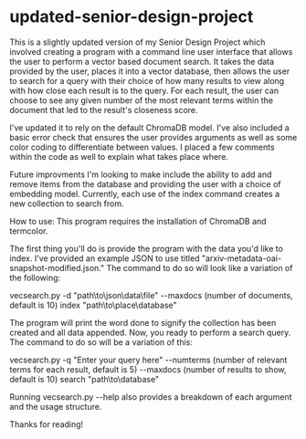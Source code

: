 # updated-senior-design-project
This is a slightly updated version of my Senior Design Project which involved creating a program with a command line user interface that allows the user to perform a vector based document search. It takes the data provided by the user, places it into a vector database, then allows the user to search for a query with their choice of how many results to view along with how close each result is to the query. For each result, the user can choose to see any given number of the most relevant terms within the document that led to the result's closeness score.

I've updated it to rely on the default ChromaDB model. I've also included a basic error check that ensures the user provides arguments as well as some color coding to differentiate between values. I placed a few comments within the code as well to explain what takes place where.

Future improvments I'm looking to make include the ability to add and remove items from the database and providing the user with a choice of embedding model. Currently, each use of the index command creates a new collection to search from.

How to use:
This program requires the installation of ChromaDB and termcolor.

The first thing you'll do is provide the program with the data you'd like to index. I've provided an example JSON to use titled "arxiv-metadata-oai-snapshot-modified.json." The command to do so will look like a variation of the following:

vecsearch.py -d "path\to\json\data\file" --maxdocs (number of documents, default is 10) index "path\to\place\database"

The program will print the word done to signify the collection has been created and all data appended. Now, you ready to perform a search query. The command to do so will be a variation of this:

vecsearch.py -q "Enter your query here" --numterms (number of relevant terms for each result, default is 5) --maxdocs (number of results to show, default is 10) search "path\to\database"

Running vecsearch.py --help also provides a breakdown of each argument and the usage structure.

Thanks for reading!
